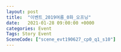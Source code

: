 ```yaml
---
layout: post
title:  "이벤트_2019여름_0화_오프닝"
date:   2021-01-28 09:00:00 +0000
categories: Event
Tags: Story Event
SceneCode: ["scene_evt190627_cp0_q1_s10"]
---
```

